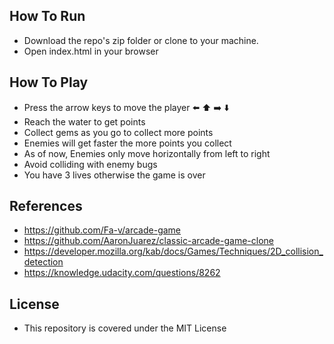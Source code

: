 ## How To Run
- Download the repo's zip folder or clone to your machine.
- Open index.html in your browser

## How To Play
- Press the arrow keys to move the player ⬅️ ⬆️ ➡️ ⬇️
- Reach the water to get points
- Collect gems as you go to collect more points
- Enemies will get faster the more points you collect
- As of now, Enemies only move horizontally from left to right
- Avoid colliding with enemy bugs
- You have 3 lives otherwise the game is over

## References
- https://github.com/Fa-v/arcade-game
- https://github.com/AaronJuarez/classic-arcade-game-clone
- https://developer.mozilla.org/kab/docs/Games/Techniques/2D_collision_detection
- https://knowledge.udacity.com/questions/8262


## License
- This repository is covered under the MIT License